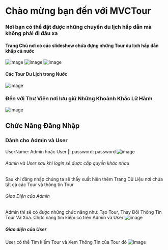 # Chào mừng bạn đến với MVCTour
### Nơi bạn có thể đặt được những chuyến du lịch hấp dẫn mà không phải đi đâu xa
#### Trang Chủ nơi có các slideshow chứa đựng những Tour du lịch hấp dẫn khắp cả nước
![image](https://user-images.githubusercontent.com/102577671/169762852-f8ba216e-29e2-4f95-8fc0-df62d783c26a.png)
![image](https://user-images.githubusercontent.com/102577671/169763363-9472c659-f722-4a4d-8717-00e4cb6adeb7.png)
![image](https://user-images.githubusercontent.com/102577671/169763430-ccb478a5-18df-4d48-a6a3-f07cddadb8b3.png)
#### Các Tour Du Lịch trong Nước
![image](https://user-images.githubusercontent.com/102577671/169763935-bf9d6807-d368-4a7e-8df9-1b0315b291ef.png)
### Đến với Thư Viện nơi lưu giữ Những Khoảnh Khắc Lữ Hành
![image](https://user-images.githubusercontent.com/102577671/169765022-5633f925-ca9f-43e2-86ba-8375a9e7a72c.png)
## Chức Năng Đăng Nhặp
### Dành cho Admin và User
UserName: Admin  hoặc  User || password: password
![image](https://user-images.githubusercontent.com/102577671/169766220-afcbfdba-0818-4364-9b34-0c7c909e4377.png)
###### Admin và User sau khi login sẽ được cắp quyền khác nhau
Sau khi đăng nhặp chúng ta sẽ thấy xuất hiện thêm Trang Dữ Liệu nơi chứa tất cả các Tour và thông tin Tour
###### Giao Diện của Admin
Admin thì sẽ có được những chức năng như: Tạo Tour, Thay Đổi Thông Tin Tour Và Xóa.
Chức năng tìm kiếm có trên Admin và User
![image](https://user-images.githubusercontent.com/102577671/169767601-29d503c5-bf0c-42ea-b19d-ce482edbdaea.png)

##### Giao diện của User
User có thể Tìm kiếm Tour và Xem Thông Tin của Tour đó
![image](https://user-images.githubusercontent.com/102577671/169768479-ebf7c1ff-00be-4bd0-ad14-adb7a81f5a20.png)
